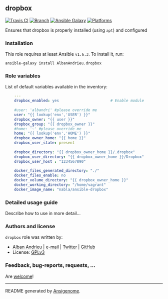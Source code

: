 ## dropbox

[![Travis CI](http://img.shields.io/travis/AlbanAndrieu/ansible-dropbox.svg?style=flat)](http://travis-ci.org/AlbanAndrieu/ansible-dropbox) [![Branch](http://img.shields.io/github/tag/AlbanAndrieu/ansible-dropbox.svg?style=flat-square)](https://github.com/AlbanAndrieu/ansible-dropbox/tree/master)  [![Ansible Galaxy](http://img.shields.io/badge/galaxy-AlbanAndrieu.dropbox-660198.svg?style=flat)](https://galaxy.ansible.com/list#/roles/1999) [![Platforms](http://img.shields.io/badge/platforms-ubuntu-lightgrey.svg?style=flat)](#)

Ensures that dropbox is properly installed (using `apt`) and configured

### Installation

This role requires at least Ansible `v1.6.3`. To install it, run:

    ansible-galaxy install AlbanAndrieu.dropbox



### Role variables

List of default variables available in the inventory:

```yaml
    ---
    dropbox_enabled: yes                       # Enable module
    
    #user: 'albandri' #please override me
    user: "{{ lookup('env','USER') }}"
    dropbox_owner: "{{ user }}"
    dropbox_group: "{{ dropbox_owner }}"
    #home: '~' #please override me
    home: "{{ lookup('env','HOME') }}"
    dropbox_owner_home: "{{ home }}"
    dropbox_user_state: present
    
    dropbox_directory: "{{ dropbox_owner_home }}/.dropbox"
    dropbox_user_directory: "{{ dropbox_owner_home }}/Dropbox"
    dropbox_user_host : "1234567890"
    
    docker_files_generated_directory: "./"
    docker_files_enable: no
    docker_volume_directory: "{{ dropbox_owner_home }}"
    docker_working_directory: "/home/vagrant"
    docker_image_name: "nabla/ansible-dropbox"
```


### Detailed usage guide

Describe how to use in more detail...


### Authors and license

`dropbox` role was written by:
- [Alban Andrieu](fr.linkedin.com/in/nabla/) | [e-mail](mailto:alban.andrieu@free.fr) | [Twitter](https://twitter.com/AlbanAndrieu) | [GitHub](https://github.com/AlbanAndrieu)
- License: [GPLv3](https://tldrlegal.com/license/gnu-general-public-license-v3-%28gpl-3%29)

### Feedback, bug-reports, requests, ...

Are [welcome](https://github.com/AlbanAndrieu/ansible-dropbox/issues>)!

***

README generated by [Ansigenome](https://github.com/nickjj/ansigenome/).
